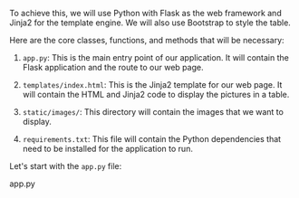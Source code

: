 To achieve this, we will use Python with Flask as the web framework and Jinja2 for the template engine. We will also use Bootstrap to style the table. 

Here are the core classes, functions, and methods that will be necessary:

1. `app.py`: This is the main entry point of our application. It will contain the Flask application and the route to our web page.

2. `templates/index.html`: This is the Jinja2 template for our web page. It will contain the HTML and Jinja2 code to display the pictures in a table.

3. `static/images/`: This directory will contain the images that we want to display.

4. `requirements.txt`: This file will contain the Python dependencies that need to be installed for the application to run.

Let's start with the `app.py` file:

app.py

